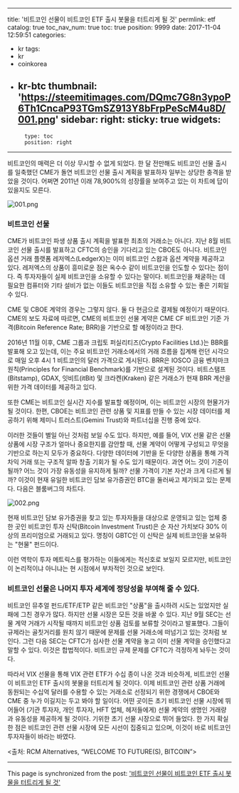 
---
title: '비트코인 선물이 비트코인 ETF 출시 봇물을 터트리게 될 것'
permlink: etf
catalog: true
toc_nav_num: true
toc: true
position: 9999
date: 2017-11-04 12:59:51
categories:
- kr
tags:
- kr
- coinkorea
- kr-btc
thumbnail: 'https://steemitimages.com/DQmc7G8n3ypoP6Th1CncaP93TGmSZ913Y8bFrpPeScM4u8D/001.png'
sidebar:
    right:
        sticky: true
widgets:
    -
        type: toc
        position: right
---


비트코인의 매력은 더 이상 무시할 수 없게 되었다.  한 달 전만해도 비트코인 선물 출시를 일축했던 CME가 돌연 비트코인 선물 출시 계획을 발표하자 일부는 상당한 충격을 받았을 것이다. 어쩌면 2011년 이래 78,900%의 성장률을 보여주고 있는 이 차트에 답이 있을지도 모른다. 

![001.png](https://steemitimages.com/DQmc7G8n3ypoP6Th1CncaP93TGmSZ913Y8bFrpPeScM4u8D/001.png)

### 비트코인 선물

CME가 비트코인 파생 상품 출시 계획을 발표한 최초의 거래소는 아니다. 지난 8월 비트코인 선물 출시를 발표하고 CFTC의 승인을 기다리고 있는 CBOE도 아니다.  비트코인 옵션 거래 플랫폼 레저엑스(LedgerX)는 이미 비트코인 스왑과 옵션 계약을 제공하고 있다.  레저엑스의 상품이 흥미로운 점은 옥수수 같이 비트코인을 인도할 수 있다는 점이다.  즉 투자자들이 실제 비트코인을 소유할 수 있다는 말이다.  비트코인을 채굴하는 데 필요한 컴퓨터와 기타 설비가 없는 이들도 비트코인을 직접 소유할 수 있는 좋은 기회일 수 있다. 

CME 및 CBOE 계약의 경우는 그렇지 않다. 둘 다 현금으로 결제될 예정이기 때문이다.  CME의 보도 자료에 따르면, CME의 비트코인 선물 계약은 CME CF 비트코인 기준 가격(Bitcoin Reference Rate; BRR)을 기반으로 할 예정이라고 한다. 

2016년 11월 이후, CME 그룹과 크립토 퍼실리티즈(Crypto Facilities Ltd.)는 BBR를 발표해 오고 있는데, 이는 주요 비트코인 거래소에서의 거래 흐름을 집계해 런던 시각으로 매일 오후 4시 1 비트코인의 달러 가격으로 게시된다.  BRR은 IOSCO 금융 벤치마크 원칙(Principles for Financial Benchmark)를 기반으로 설계된 것이다.  비트스탬프(Bitstamp), GDAX, 잇비트(itBit) 및 크라켄(Kraken) 같은 거래소가 현재 BRR 계산을 위한 가격 데이터를 제공하고 있다. 

또한 CME는 비트코인 실시간 지수를 발표할 예정이며, 이는 비트코인  시장의 현물가가 될 것이다.  한편, CBOE는 비트코인 관련 상품 및  지표를 만들 수 있는 시장 데이터를 제공하기 위해 제미니 트러스트(Gemini Trust)와 파트너십을 진행 중에 있다.

이러한 것들이 별일 아닌 것처럼 보일 수도 있다.  하지만, 예를 들어, VIX 선물 같은 선물 상품에 시장 구조가 얼마나 중요한지를 감안할 때, 선물 계약이 어떻게 구성되고 무엇을 기반으로 하는지 모두가 중요하다.  다양한 데이터에 기반을 둔 다양한 상품을 통해 가격 차익 거래 또는 구조적 알파 창출 기회가 될 수도 있기 때문이다.  과연 어느 것이 기준이 될까? 어느 것이 가장 유동성을 유지하게 될까?  선물 가격이 기본 자산과 크게 다르게 될까? 이것이 현재 유일한 비트코인 담보 유가증권인 BTC을 둘러싸고 제기되고 있는 문제다. 다음은 블룸버그의 차트다.

![002.png](https://steemitimages.com/DQmUxLYc2hPFSe7PyXUakruN4ZRwdAPkQ57ZJMWTysDdWxw/002.png)

현재 비트코인 담보 유가증권을 찾고 있는 투자자들을 대상으로 운영되고 있는 업체 중 한 곳인 비트코인 투자 신탁(Bitcoin Investment Trust)은 순 자산 가치보다 30% 이상의 프리미엄으로 거래되고 있다.  명칭이 GBTC인 이 신탁은 실제 비트코인을 보유하는 "현물" 펀드이다.

이런 역학이 투자 메트릭스를 평가하는 이들에게는 적신호로 보일지 모르지만, 비트코인이 논리적이냐 아니냐는 현 시점에서 부차적인 것으로 보인다.

### 비트코인 선물은 나머지 투자 세계에 정당성을 부여해 줄 수 있다. 

비트코인 뮤추얼 펀드/ETF/ETP 같은 비트코인 "상품"을 출시하려 시도는 있었지만 실패에 그친 경우가 많다.  하지만 선물 시장은 모든 것을 바꿀 수 있다.  지난 9월 SEC는 선물 계약 거래가 시작될 때까지 비트코인 상품 검토를 보류할 것이라고 발표했다.  그들이 규제라는 골칫거리를 원치 않기 때문에 문제를 선물 거래소에 떠넘기고 있는 것처럼 보인다.  그런 다음 SEC는 CFTC가 심사한 선물 계약을 놓고 이미 선물 계약을 승인했다고 말할 수 있다. 이것은 합법적이다.  비트코인 규제 문제를 CFTC가 걱정하게 놔두는 것이다.

따라서 VIX 선물을 통해 VIX 관련 ETF가 수십 종이 나온 것과 비슷하게, 비트코인 선물이 비트코인 ETF 출시의 봇물을 터트리게 될 것이다.  이제 비트코인 관련 상품 거래에 동원되는 수십억 달러를 수용할 수 있는 거래소로 선정되기 위한 경쟁에서 CBOE와 CME 중 누가 이길지는 두고 봐야 할 일이다.  어떤 곳이든 초기 비트코인 선물 시장에 뛰어들어 (기관 투자자, 개인 투자자, HFT 업체, 헤저들에게) 선물 계약의 생명인 거래량과 유동성을 제공하게 될 것이다.  기위한 초기 선물 시장으로 뛰어 들었다. 한 가지 확실한 점은 비트코인 관련 선물 시장에 모든 시선이 집중되고 있으며, 이것이 바로 비트코인 투자자들이 바라는 바였다.

<출처: RCM Alternatives, “WELCOME TO FUTURE(S), BITCOIN”>

- - -

This page is synchronized from the post: ['비트코인 선물이 비트코인 ETF 출시 봇물을 터트리게 될 것'](https://steemit.com/@pius.pius/etf)
